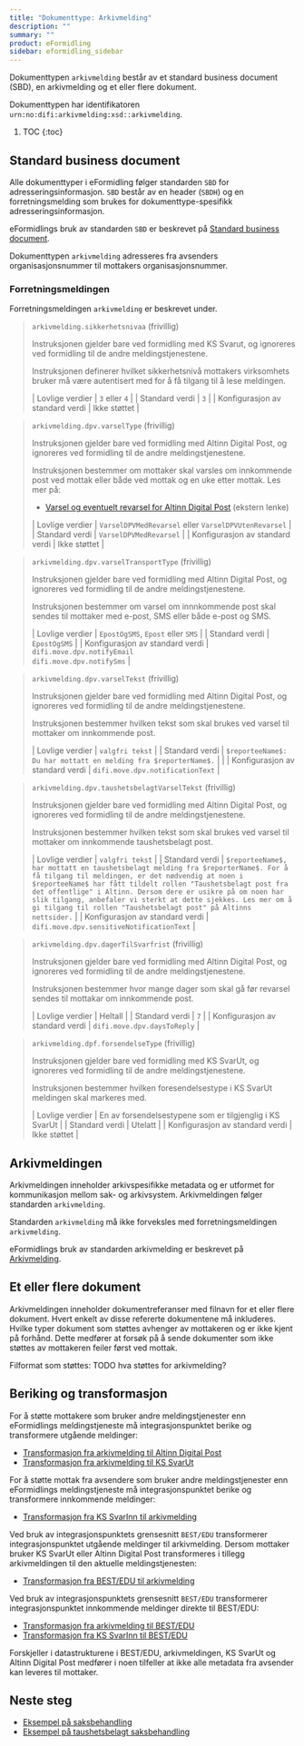 ```yaml
---
title: "Dokumenttype: Arkivmelding"
description: ""
summary: ""
product: eFormidling
sidebar: eformidling_sidebar
---
```


Dokumenttypen `arkivmelding` består av et standard business document (SBD), en arkivmelding og et eller flere dokument.

Dokumenttypen har identifikatoren `urn:no:difi:arkivmelding:xsd::arkivmelding`.

1. TOC
{:toc}

## Standard business document

Alle dokumenttyper i eFormidling følger standarden `SBD` for adresseringsinformasjon. `SBD` består av en header (`SBDH`)
og en forretningsmelding som brukes for dokumenttype-spesifikk adresseringsinformasjon.

eFormidlings bruk av standarden `SBD` er beskrevet på [Standard business document](standard_sbd).

Dokumenttypen `arkivmelding` adresseres fra avsenders organisasjonsnummer til mottakers organisasjonsnummer.

### Forretningsmeldingen

Forretningsmeldingen `arkivmelding` er beskrevet under.

> `arkivmelding.sikkerhetsnivaa` (frivillig)
>
> Instruksjonen gjelder bare ved formidling med KS Svarut, og ignoreres ved formidling til de andre meldingstjenestene.
>
> Instruksjonen definerer hvilket sikkerhetsnivå mottakers virksomhets bruker må være autentisert med for å få tilgang
> til å lese meldingen.
>
> | Lovlige verdier                 | `3` eller `4` |
> | Standard verdi                  | `3`           |
> | Konfigurasjon av standard verdi | Ikke støttet  |

> `arkivmelding.dpv.varselType` (frivillig)
>
> Instruksjonen gjelder bare ved formidling med Altinn Digital Post, og ignoreres ved formidling til de andre
meldingstjenestene.
>
> Instruksjonen bestemmer om mottaker skal varsles om innkommende post ved mottak eller både ved mottak og en uke etter
mottak. Les mer på:
> 
> - [Varsel og eventuelt revarsel for Altinn Digital Post](https://altinn.github.io/docs/utviklingsguider/digital-post-til-virksomheter/overorndet-funksjonalitet/#varsel-og-evt-revarsel) (ekstern lenke)
>
> | Lovlige verdier                 | `VarselDPVMedRevarsel` eller `VarselDPVUtenRevarsel` |
> | Standard verdi                  | `VarselDPVMedRevarsel`                               |
> | Konfigurasjon av standard verdi | Ikke støttet                                         |

> `arkivmelding.dpv.varselTransportType` (frivillig)
>
> Instruksjonen gjelder bare ved formidling med Altinn Digital Post, og ignoreres ved formidling til de andre
meldingstjenestene.
>
> Instruksjonen bestemmer om varsel om innnkommende post skal sendes til mottaker med e-post, SMS eller både e-post og
SMS.
>
> | Lovlige verdier                 | `EpostOgSMS`, `Epost` eller `SMS`                        |
> | Standard verdi                  | `EpostOgSMS`                                             |
> | Konfigurasjon av standard verdi | `difi.move.dpv.notifyEmail`<br>`difi.move.dpv.notifySms` |

> `arkivmelding.dpv.varselTekst` (frivillig)
>
> Instruksjonen gjelder bare ved formidling med Altinn Digital Post, og ignoreres ved formidling til de andre
meldingstjenestene.
>
> Instruksjonen bestemmer hvilken tekst som skal brukes ved varsel til mottaker om innkommende post. 
>
> | Lovlige verdier                 | `valgfri tekst`                                                 |
> | Standard verdi                  | `$reporteeName$: Du har mottatt en melding fra $reporterName$.` |                      |
> | Konfigurasjon av standard verdi | `difi.move.dpv.notificationText`                                |

> `arkivmelding.dpv.taushetsbelagtVarselTekst` (frivillig)
>
> Instruksjonen gjelder bare ved formidling med Altinn Digital Post, og ignoreres ved formidling til de andre
meldingstjenestene.
>
> Instruksjonen bestemmer hvilken tekst som skal brukes ved varsel til mottaker om innkommende taushetsbelagt post.
>
> | Lovlige verdier                 | `valgfri tekst`                                                                                                                                                                                                                                                                                                                                                                                          |
> | Standard verdi                  | `$reporteeName$, har mottatt en taushetsbelagt melding fra $reporterName$. For å få tilgang til meldingen, er det nødvendig at noen i $reporteeName$ har fått tildelt rollen "Taushetsbelagt post fra det offentlige" i Altinn. Dersom dere er usikre på om noen har slik tilgang, anbefaler vi sterkt at dette sjekkes. Les mer om å gi tilgang til rollen "Taushetsbelagt post" på Altinns nettsider.` |
> | Konfigurasjon av standard verdi | `difi.move.dpv.sensitiveNotificationText`                                                                                                                                                                                                                                                                                                                                                                |

> `arkivmelding.dpv.dagerTilSvarfrist` (frivillig)
>
> Instruksjonen gjelder bare ved formidling med Altinn Digital Post, og ignoreres ved formidling til de andre
meldingstjenestene.
>
> Instruksjonen bestemmer hvor mange dager som skal gå før revarsel sendes til mottakar om innkommende post. 
>
> | Lovlige verdier                 | Heltall                     |
> | Standard verdi                  | `7`                         |
> | Konfigurasjon av standard verdi | `difi.move.dpv.daysToReply` |

> `arkivmelding.dpf.forsendelseType` (frivillig)
>
> Instruksjonen gjelder bare ved formidling med KS SvarUt, og ignoreres ved formidling til de andre
meldingstjenestene.
>
> Instruksjonen bestemmer hvilken foresendelsestype i KS SvarUt meldingen skal markeres med.
>
> | Lovlige verdier                 | En av forsendelsestypene som er tilgjenglig i KS SvarUt |
> | Standard verdi                  | Utelatt                                                 |
> | Konfigurasjon av standard verdi | Ikke støttet                                            |

## Arkivmeldingen

Arkivmeldingen inneholder arkivspesifikke metadata og er utformet for kommunikasjon mellom sak- og arkivsystem.
Arkivmeldingen følger standarden `arkivmelding`.

Standarden `arkivmelding` må ikke forveksles med forretningsmeldingen `arkivmelding`.

eFormidlings bruk av standarden arkivmelding er beskrevet på [Arkivmelding](standard_arkivmelding).

## Et eller flere dokument

Arkivmeldingen inneholder dokumentreferanser med filnavn for et eller flere dokument. Hvert enkelt av disse refererte
dokumentene må inkluderes. Hvilke typer dokument som støttes avhenger av mottakeren og er ikke kjent på forhånd. Dette
medfører at forsøk på å sende dokumenter som ikke støttes av mottakeren feiler først ved mottak.

Filformat som støttes: TODO hva støttes for arkivmelding?

## Beriking og transformasjon

For å støtte mottakere som bruker andre meldingstjenester enn eFormidlings meldingstjeneste må integrasjonspunktet
berike og transformere utgående meldinger:

- [Transformasjon fra arkivmelding til Altinn Digital Post](../Transformasjoner/arkivmelding_til_altinn_digital_post)
- [Transformasjon fra arkivmelding til KS SvarUt](../Transformasjoner/arkivmelding_til_ks_svarut)

For å støtte mottak fra avsendere som bruker andre meldingstjenester enn eFormidlings meldingstjeneste må
integrasjonspunktet berike og transformere innkommende meldinger:

- [Transformasjon fra KS SvarInn til arkivmelding](../Transformasjoner/ks_svarinn_til_arkivmelding)

Ved bruk av integrasjonspunktets grensesnitt `BEST/EDU` transformerer integrasjonspunktet utgående meldinger til
arkivmelding. Dersom mottaker bruker KS SvarUt eller Altinn Digital Post transformeres i tillegg arkivmeldingen til den
aktuelle meldingstjenesten:

- [Transformasjon fra BEST/EDU til arkivmelding](../Transformasjoner/bestedu_til_arkivmelding)

Ved bruk av integrasjonspunktets grensesnitt `BEST/EDU` transformerer integrasjonspunktet innkommende meldinger direkte
til BEST/EDU:

- [Transformasjon fra arkivmelding til BEST/EDU](../Transformasjoner/arkivmelding_til_bestedu)
- [Transformasjon fra KS SvarInn til BEST/EDU](../Transformasjoner/ks_svarinn_til_bestedu)

Forskjeller i datastrukturene i BEST/EDU, arkivmeldingen, KS SvarUt og Altinn Digital Post medfører i noen tilfeller at
ikke alle metadata fra avsender kan leveres til mottaker.

## Neste steg

- [Eksempel på saksbehandling](../Eksempel/saksbehandling)
- [Eksempel på taushetsbelagt saksbehandling](../Eksempel/taushetsbelagt_saksbehandling)
